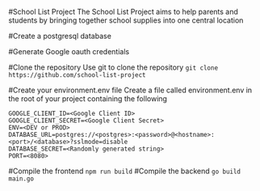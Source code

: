 #School List Project
The School List Project aims to help parents and students by bringing together school supplies into one central location

#Create a postgresql database

#Generate Google oauth credentials

#Clone the repository
Use git to clone the repository
```git clone https://github.com/school-list-project```

#Create your environment.env file
Create a file called environment.env in the root of your project containing the following
```
GOOGLE_CLIENT_ID=<Google Client ID>
GOOGLE_CLIENT_SECRET=<Google Client Secret>
ENV=<DEV or PROD>
DATABASE_URL=postgres://<postgres>:<password>@<hostname>:<port>/<database>?sslmode=disable
DATABASE_SECRET=<Randomly generated string>
PORT=<8080>
```

#Compile the frontend
```npm run build```
#Compile the backend
```go build main.go```
